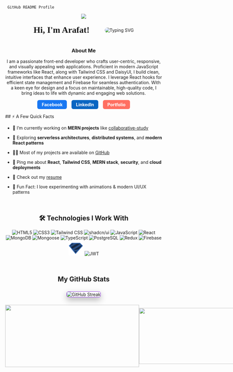 
     GitHub README Profile

<!-- Top Banner / Avatar -->
<div align="center">
<!--  <img src="https://i.ibb.co.com/zWyRRrzZ/Adobe-Express-Olivia-Wilson-1.gif" height="300" /> -->
<!-- New GIF -->
<div align="center">
  <img src="https://i.ibb.co.com/rRJSBzxt/Adobe-Express-Olivia-Wilson-2.gif" />
</div>




<br/>

<!-- Name + Typing Animation -->
<div align="center" style="display:flex; align-items:center; justify-content:center; gap:20px; flex-wrap:wrap;">
  <h1 style="margin:0; font-family:'Monoton';">Hi, I'm Arafat! 👋</h1>
 <img 
  src="https://readme-typing-svg.demolab.com?font=Fira+Code&weight=600&size=18&pause=1200&center=true&vCenter=true&width=400&color=FFFFFF&lines=MERN+Stack+%7C+Front-end+Developer;Clean+%26+User-centric+UI;Always+learning+%F0%9F%93%9A"
  alt="Typing SVG"
  style="border-radius:10px;"
/>


</div>
<br>
<!-- About Me -->
<h3 align="center" style="">About Me</h3>
<p align="center">
 I am a passionate front-end developer who crafts user-centric, responsive, and visually appealing web applications. Proficient in modern JavaScript frameworks like React, along with Tailwind CSS and DaisyUI, I build clean, intuitive interfaces that enhance user experience. I leverage React hooks for efficient state management and Firebase for seamless authentication. With a keen eye for design and a focus on maintainable, high-quality code, I bring ideas to life with dynamic and engaging web solutions.
</p>
<p align="center" style="display:flex; justify-content:center; gap:15px; flex-wrap:wrap;">

  <!-- Facebook -->
  <a href="https://www.facebook.com/Arraf.kobi" target="_blank" style="text-decoration:none;">
    <span style="background:#1877F2; color:white; padding:6px 14px; border-radius:6px; font-weight:bold; display:inline-flex; align-items:center; gap:6px;">
      Facebook
    </span>
  </a>

  <!-- LinkedIn -->
  <a href="https://www.linkedin.com/in/md-arafat-sarker/" target="_blank" style="text-decoration:none;">
    <span style="background:#0A66C2; color:white; padding:6px 14px; border-radius:6px; font-weight:bold; display:inline-flex; align-items:center; gap:6px;">
      LinkedIn
    </span>
  </a>

  <!-- Portfolio -->
  <a href="https://portfolio-arafat.web.app/" target="_blank" style="text-decoration:none;">
    <span style="background:#FF6F61; color:white; padding:6px 14px; border-radius:6px; font-weight:bold; display:inline-flex; align-items:center; gap:6px;">
      Portfolio
    </span>
  </a>

</p>

<div align="left">
## ⚡️ A Few Quick Facts

- 🔭 I’m currently working on **MERN projects** like [collaborative-study](https://github.com/Arafat-boss/collaborative-study-website)
- 🧐 Exploring **serverless architectures**, **distributed systems**, and **modern React patterns**
- 👨‍💻 Most of my projects are available on [GitHub](https://github.com/Arafat-boss/collaborative-study-website)

- 💬 Ping me about **React**, **Tailwind CSS**, **MERN stack**, **security**, and **cloud deployments**
- 📙 Check out my [resume](https://drive.google.com/file/d/1BITABjx0J-JEe07riVAUypMdyclb4Owl/view?usp=drivesdk)
- 🎉 Fun Fact: I love experimenting with animations & modern UI/UX patterns
</div>
<br>
<!-- Skills / Technologies -->
<h2 align="center">🛠️ Technologies I Work With</h2>
<p align="center">
  <img src="https://skillicons.dev/icons?i=html" height="48" alt="HTML5"/>
  <img src="https://skillicons.dev/icons?i=css" height="48" alt="CSS3"/>
  <img src="https://skillicons.dev/icons?i=tailwind" height="48" alt="Tailwind CSS"/>
  <img src="https://avatars.githubusercontent.com/u/139895814?s=200&v=4" height="48" alt="shadcn/ui"/>
  <img src="https://skillicons.dev/icons?i=js" height="48" alt="JavaScript"/>
  <img src="https://skillicons.dev/icons?i=react" height="48" alt="React"/>
  <img src="https://skillicons.dev/icons?i=mongodb" height="48" alt="MongoDB"/>
  <img src="https://mongoosejs.com/docs/images/mongoose5_62x30_transparent.png" height="48" alt="Mongoose"/>
  <img src="https://skillicons.dev/icons?i=ts" height="48" alt="TypeScript"/>
  <img src="https://skillicons.dev/icons?i=postgres" height="48" alt="PostgreSQL"/>
  <img src="https://skillicons.dev/icons?i=redux" height="48" alt="Redux"/>
  <img src="https://skillicons.dev/icons?i=firebase" height="48" alt="Firebase"/>
  <img src="https://raw.githubusercontent.com/colinhacks/zod/master/logo.svg" height="48" alt="Zod"/>
  <img src="https://cdn.worldvectorlogo.com/logos/jwt-3.svg" height="48" alt="JWT"/>
</p>
<br>


<!-- GitHub Stats & Streak -->
<div align="center">
  <h2>My GitHub Stats</h2>

  <!-- GitHub Streak -->
  <img 
    src="https://streak-stats.demolab.com?user=Arafat-boss&theme=midnight-purple&hide_border=true&date_format=M%20j%5B%2C%20Y%5D&card_height=220" 
    height="220" 
    style="margin:10px; border-radius:6px; box-shadow:0 8px 20px rgba(0,0,0,0.3); border:1px solid #8A2BE2;" 
    alt="GitHub Streak"
  />

  <!-- GitHub Stats -->
 <div align="center" style="display: flex; align-items: center">
    <img src="https://github-readme-stats.vercel.app/api?username=Arafat-boss&show_icons=true&theme=midnight-purple&border_radius=12" width="430" height="200" />
    <img src="https://github-readme-stats.vercel.app/api/top-langs/?username=Arafat-boss&layout=compact&theme=midnight-purple" width="430" height="180" />
  </div>
</div>


